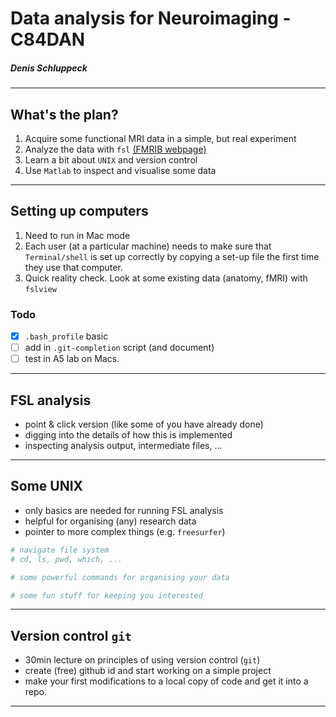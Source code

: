 Data analysis for Neuroimaging - C84DAN
===
<!-- some directives for making things look a certain way -->
<!-- page_number: true -->

##### Denis Schluppeck

---

## What's the plan?

1. Acquire some functional MRI data in a simple, but real experiment
2. Analyze the data with ``fsl`` [(FMRIB webpage)](https://fsl.fmrib.ox.ac.uk/fsl/fslwiki)
3. Learn a bit about ``UNIX`` and version control
4. Use ``Matlab`` to inspect and visualise some data

---

## Setting up computers

1. Need to run in Mac mode
2. Each user (at a particular machine) needs to make sure that ``Terminal/shell`` is set up correctly by copying a set-up file the first time they use that computer.
3. Quick reality check. Look at some existing data (anatomy, fMRI) with ``fslview``

### Todo

- [x] ``.bash_profile`` basic
- [ ] add in ``.git-completion`` script (and document)
- [ ] test in A5 lab on Macs.

---

## FSL analysis

- point & click version (like some of you have already done)
- digging into the details of how this is implemented
- inspecting analysis output, intermediate files, ...

---

## Some UNIX

- only basics are needed for running FSL analysis
- helpful for organising (any) research data
- pointer to more complex things (e.g. ``freesurfer``)

```bash
# navigate file system
# cd, ls, pwd, which, ...

# some powerful commands for organising your data

# some fun stuff for keeping you interested
```

---

## Version control ``git``

- 30min lecture on principles of using version control (``git``)
- create (free) github id and start working on a simple project
- make your first modifications to a local copy of code and get it into a repo.

---
